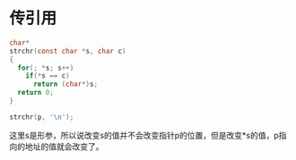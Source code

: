 # 传引用

```c
char*
strchr(const char *s, char c)
{
  for(; *s; s++)
    if(*s == c)
      return (char*)s;
  return 0;
}

strchr(p, '\n');
```
这里s是形参，所以说改变s的值并不会改变指针p的位置，但是改变*s的值，p指向的地址的值就会改变了。

